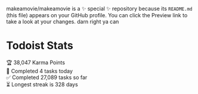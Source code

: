 makeamovie/makeamovie is a ✨ special ✨ repository because its `README.md` (this file) appears on your GitHub profile.
You can click the Preview link to take a look at your changes. darn right ya can

# Todoist Stats

<!-- TODO-IST:START -->
🏆  38,047 Karma Points           
🌸  Completed 4 tasks today           
✅  Completed 27,089 tasks so far           
⏳  Longest streak is 328 days
<!-- TODO-IST:END -->